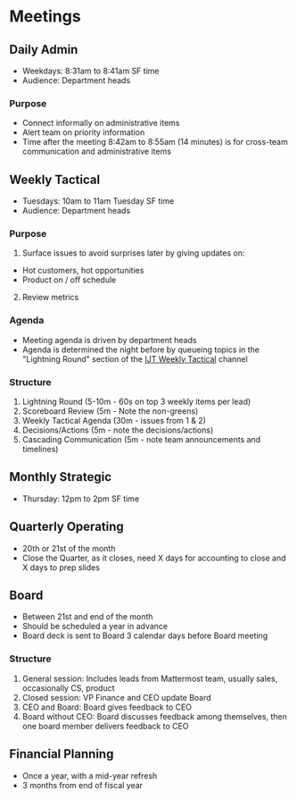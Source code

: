 # Meetings

## Daily Admin 

- Weekdays: 8:31am to 8:41am SF time
- Audience: Department heads

### Purpose

- Connect informally on administrative items
- Alert team on priority information 
- Time after the meeting 8:42am to 8:55am (14 minutes) is for cross-team communication and administrative items 

## Weekly Tactical 

- Tuesdays: 10am to 11am Tuesday SF time 
- Audience: Department heads

### Purpose

1. Surface issues to avoid surprises later by giving updates on:

- Hot customers, hot opportunities
- Product on / off schedule

2. Review metrics

### Agenda

- Meeting agenda is driven by department heads
- Agenda is determined the night before by queueing topics in the "Lightning Round" section of the [IJT Weekly Tactical](https://oss.mattermost.com/mattermost/channels/weekly-tactical-mtg) channel

### Structure

1. Lightning Round (5-10m - 60s on top 3 weekly items per lead)
2. Scoreboard Review (5m - Note the non-greens)
3. Weekly Tactical Agenda (30m - issues from 1 & 2)
4. Decisions/Actions (5m - note the decisions/actions)
5. Cascading Communication (5m - note team announcements and timelines)

## Monthly Strategic 

- Thursday: 12pm to 2pm SF time

## Quarterly Operating

- 20th or 21st of the month
- Close the Quarter, as it closes, need X days for accounting to close and X days to prep slides

## Board

- Between 21st and end of the month
- Should be scheduled a year in advance
- Board deck is sent to Board 3 calendar days before Board meeting

### Structure

1.  General session: Includes leads from Mattermost team, usually sales, occasionally CS, product 
2.  Closed session: VP Finance and CEO update Board
3.  CEO and Board: Board gives feedback to CEO
4.  Board without CEO: Board discusses feedback among themselves, then one board member delivers feedback to CEO

## Financial Planning

- Once a year, with a mid-year refresh 
- 3 months from end of fiscal year
